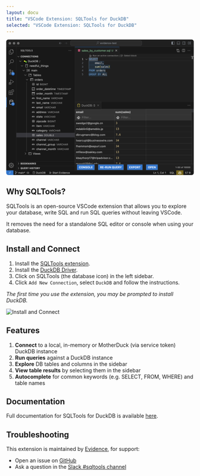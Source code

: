 ```yaml
---
layout: docu
title: "VSCode Extension: SQLTools for DuckDB"
selected: "VSCode Extension: SQLTools for DuckDB"
---
```


![SQLTools for DuckDB](/images/guides/vscode/sqltools-for-duckdb-dark.png)

## Why SQLTools?

SQLTools is an open-source VSCode extension that allows you to explore your database, write SQL and run SQL queries without leaving VSCode. 

It removes the need for a standalone SQL editor or console when using your database.



## Install and Connect

1. Install the [SQLTools extension](https://marketplace.visualstudio.com/items?itemName=mtxr.sqltools).
1. Install the [DuckDB Driver](https://marketplace.visualstudio.com/items?itemName=evidence.sqltools-duckdb-driver).
1. Click on SQLTools (the database icon) in the left sidebar.
1. Click `Add New Connection`, select `DuckDB` and follow the instructions.

_The first time you use the extension, you may be prompted to install DuckDB._

![Install and Connect](https://github.com/evidence-dev/sqltools-duckdb-driver/blob/master/docs/images/install.gif?raw=true)

## Features

1. **Connect** to a local, in-memory or MotherDuck (via service token) DuckDB instance
1. **Run queries** against a DuckDB instance
1. **Explore** DB tables and columns in the sidebar
1. **View table results** by selecting them in the sidebar
1. **Autocomplete** for common keywords (e.g. SELECT, FROM, WHERE) and table names


## Documentation

Full documentation for SQLTools for DuckDB is available [here](https://github.com/evidence-dev/sqltools-duckdb-driver/).

## Troubleshooting

This extension is maintained by [Evidence](https://evidence.dev/), for support:
- Open an issue on [GitHub](https://github.com/evidence-dev/sqltools-duckdb-driver)
- Ask a question in the [Slack #sqltools channel](https://join.slack.com/t/evidencedev/shared_invite/zt-uda6wp6a-hP6Qyz0LUOddwpXW5qG03Q)